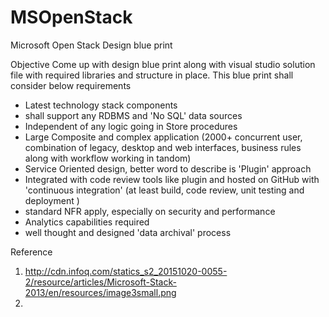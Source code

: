 # MSOpenStack
Microsoft Open Stack Design blue print

Objective
Come up with design blue print along with visual studio solution file with required libraries and structure in place. This blue print shall consider below requirements
- Latest technology stack components 
- shall support any RDBMS and 'No SQL' data sources
- Independent of any logic going in Store procedures 
- Large Composite and complex application (2000+ concurrent user, combination of legacy, desktop and web interfaces, business rules along with workflow working in tandom)
- Service Oriented design, better word to describe is 'Plugin' approach
- Integrated with code review tools like plugin and hosted on GitHub with 'continuous integration' (at least build, code review, unit testing and deployment )
- standard NFR apply, especially on security and performance
- Analytics capabilities required 
- well thought and designed 'data archival' process




Reference 
1. http://cdn.infoq.com/statics_s2_20151020-0055-2/resource/articles/Microsoft-Stack-2013/en/resources/image3small.png
2. 
